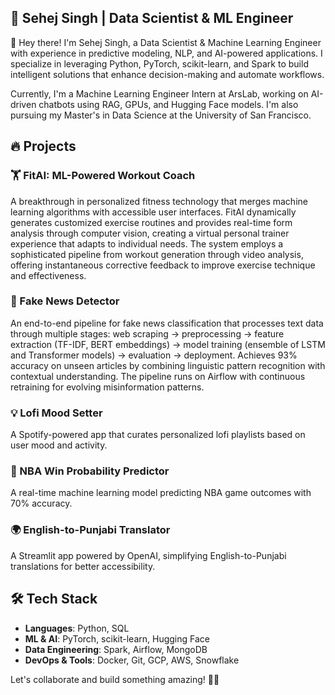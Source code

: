 ## 🚀 Sehej Singh | Data Scientist & ML Engineer

<!--
**SehejGit/SehejGit** is a ✨ _special_ ✨ repository because its `README.md` (this file) appears on your GitHub profile.

👋 Hey there! I’m Sehej Singh, a Data Scientist & Machine Learning Engineer with experience in predictive modeling, NLP, and AI-powered applications. I specialize in leveraging Python, PyTorch, scikit-learn, and Spark to build intelligent solutions that enhance decision-making and automate workflows.

Currently, I’m a Machine Learning Engineer Intern at ArsLab, working on AI-driven chatbots using RAG, GPUs, and Hugging Face models. I’m also pursuing my Master’s in Data Science at the University of San Francisco.

- 🔭 I’m currently working on ...
- 🌱 I’m currently learning ...
- 👯 I’m looking to collaborate on ...
- 🤔 I’m looking for help with ...
- 💬 Ask me about ...
- 📫 How to reach me: ...
- 😄 Pronouns: ...
- ⚡ Fun fact: ...
-->
👋 Hey there! I'm Sehej Singh, a Data Scientist & Machine Learning Engineer with experience in predictive modeling, NLP, and AI-powered applications. I specialize in leveraging Python, PyTorch, scikit-learn, and Spark to build intelligent solutions that enhance decision-making and automate workflows.

Currently, I'm a Machine Learning Engineer Intern at ArsLab, working on AI-driven chatbots using RAG, GPUs, and Hugging Face models. I'm also pursuing my Master's in Data Science at the University of San Francisco.

## 🔥 Projects

### 🏋️ FitAI: ML-Powered Workout Coach
A breakthrough in personalized fitness technology that merges machine learning algorithms with accessible user interfaces. FitAI dynamically generates customized exercise routines and provides real-time form analysis through computer vision, creating a virtual personal trainer experience that adapts to individual needs. The system employs a sophisticated pipeline from workout generation through video analysis, offering instantaneous corrective feedback to improve exercise technique and effectiveness.

### 📰 Fake News Detector
An end-to-end pipeline for fake news classification that processes text data through multiple stages: web scraping → preprocessing → feature extraction (TF-IDF, BERT embeddings) → model training (ensemble of LSTM and Transformer models) → evaluation → deployment. Achieves 93% accuracy on unseen articles by combining linguistic pattern recognition with contextual understanding. The pipeline runs on Airflow with continuous retraining for evolving misinformation patterns.

### 💡 Lofi Mood Setter
A Spotify-powered app that curates personalized lofi playlists based on user mood and activity.

### 🏀 NBA Win Probability Predictor
A real-time machine learning model predicting NBA game outcomes with 70% accuracy.

### 🌍 English-to-Punjabi Translator
A Streamlit app powered by OpenAI, simplifying English-to-Punjabi translations for better accessibility.

## 🛠️ Tech Stack  
- **Languages**: Python, SQL  
- **ML & AI**: PyTorch, scikit-learn, Hugging Face  
- **Data Engineering**: Spark, Airflow, MongoDB  
- **DevOps & Tools**: Docker, Git, GCP, AWS, Snowflake  
 
Let's collaborate and build something amazing! 🚀🔥
